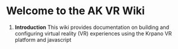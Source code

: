 # Welcome to the AK VR Wiki

1. **Introduction**
This wiki provides documentation on building and configuring virtual reality (VR) experiences using the Krpano VR platform and javascript


